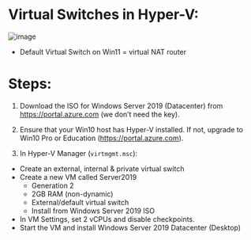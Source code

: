 # Virtual Switches in Hyper-V:
![image](https://user-images.githubusercontent.com/40586970/170838173-0cc0b4d3-446f-48b9-aec9-2cb17879f983.png)

- Default Virtual Switch on Win11 = virtual NAT router

# Steps:
1. Download the ISO for Windows Server 2019 (Datacenter) from https://portal.azure.com (we don’t need the key).

2. Ensure that your Win10 host has Hyper-V installed. If not, upgrade to Win10 Pro or Education (https://portal.azure.com).

3. In Hyper-V Manager (`virtmgmt.msc`):
- Create an external, internal & private virtual switch
- Create a new VM called Server2019 
  - Generation 2
  - 2GB RAM (non-dynamic)
  - External/default virtual switch
  - Install from Windows Server 2019 ISO
- In VM Settings, set 2 vCPUs and disable checkpoints.
- Start the VM and install Windows Server 2019 Datacenter (Desktop)
